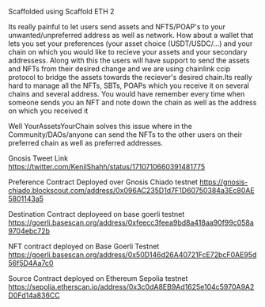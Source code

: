 Scaffolded using Scaffold ETH 2

Its really painful to let users send assets and NFTS/POAP's to your unwanted/unpreferred address as well as network. How about a wallet that lets you set your preferences (your asset choice (USDT/USDC/...) and your chain on which you would like to recieve your assets and your secondary addressess. Along with this the users will have support to send the assets and NFTs from their desired change and we are using chainlink ccip protocol to bridge the assets towards the reciever's desired chain.Its really hard to manage all the NFTs, SBTs, POAPs which you receive it on several chains and several address. You would have remember every time when someone sends you an NFT and note down the chain as well as the address on which you received it

Well YourAssetsYourChain solves this issue where in the Community/DAOs/anyone can send the NFTs to the other users on their preferred chain as well as preferred addresses. 

Gnosis Tweet Link https://twitter.com/KenilShahh/status/1710710660391481775

Preference Contract Deployed over Gnosis Chiado testnet https://gnosis-chiado.blockscout.com/address/0x096AC235D1d7F1D60750384a3Ec80AE5801143a5

Destination Contract deployeed on base goerli testnet https://goerli.basescan.org/address/0xfeecc3feea9bd8a418aa90f99c058a9704ebc72b

NFT contract deployed on Base Goerli Testnet https://goerli.basescan.org/address/0x50D146d26A40721FcE72bcF0AE95d56f5D4Aa7c0

Source Contract deployed on Ethereum Sepolia testnet https://sepolia.etherscan.io/address/0x3c0dA8EB9Ad1625e104c5970A9A2D0Fd14a836CC

